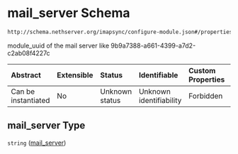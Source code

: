 # mail\_server Schema

```txt
http://schema.nethserver.org/imapsync/configure-module.json#/properties/mail_server
```

module\_uuid of the mail server like 9b9a7388-a661-4399-a7d2-c2ab08f4227c

| Abstract            | Extensible | Status         | Identifiable            | Custom Properties | Additional Properties | Access Restrictions | Defined In                                                                       |
| :------------------ | :--------- | :------------- | :---------------------- | :---------------- | :-------------------- | :------------------ | :------------------------------------------------------------------------------- |
| Can be instantiated | No         | Unknown status | Unknown identifiability | Forbidden         | Allowed               | none                | [configure-module.json\*](imapsync/configure-module.json "open original schema") |

## mail\_server Type

`string` ([mail\_server](configure-module-properties-mail_server.md))
